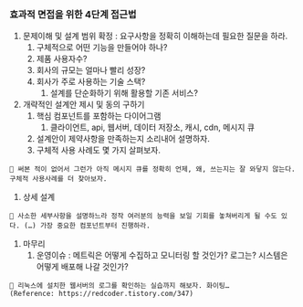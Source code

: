 ### 효과적 면접을 위한 4단계 접근법

1. 문제이해 및 설계 범위 확정 : 요구사항을 정확히 이해하는데 필요한 질문을 하라.
    1. 구체적으로 어떤 기능을 만들어야 하나?
    2. 제품 사용자수?
    3. 회사의 규모는 얼마나 빨리 성장?
    4. 회사가 주로 사용하는 기술 스택?
        1. 설계를 단순화하기 위해 활용할 기존 서비스?
2. 개략적인 설계안 제시 및 동의 구하기 
    1. 핵심 컴포넌트를 포함하는 다이어그램
        1. 클라이언트, api, 웹서버, 데이터 저장소, 캐시, cdn, 메시지 큐
    2. 설계안이 제약사항을 만족하는지 소리내어 설명하자.
    3. 구체적 사용 사례도 몇 가지 살펴보자.

```
🐳 써본 적이 없어서 그런가 아직 메시지 큐를 정확히 언제, 왜, 쓰는지는 잘 와닿지 않는다. 구체적 사용사례를 더 찾아보자.
```

1. 상세 설계

```
🐳 사소한 세부사항을 설명하느라 정작 여러분의 능력을 보일 기회를 놓쳐버리게 될 수도 있다. (…) 가장 중요한 컴포넌트부터 진행하라.
```

1. 마무리
    1. 운영이슈 : 메트릭은 어떻게 수집하고 모니터링 할 것인가? 로그는? 시스템은 어떻게 배포해 나갈 것인가?

```
🐳 리눅스에 설치한 웹서버의 로그를 확인하는 실습까지 해보자. 화이팅…
(Reference: https://redcoder.tistory.com/347)
```
